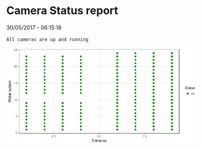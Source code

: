 Camera Status report
================
30/05/2017 - 06:15:18

    All cameras are up and running

![](camreport_files/figure-markdown_github/unnamed-chunk-2-1.png)
